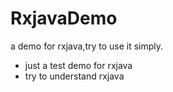 # RxjavaDemo
a demo for rxjava,try to use it simply.
* just a test demo for rxjava
* try to understand rxjava
